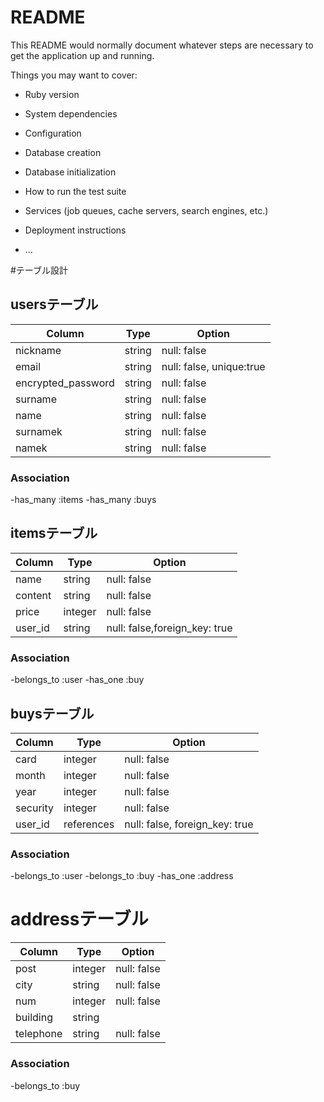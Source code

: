 # README

This README would normally document whatever steps are necessary to get the
application up and running.

Things you may want to cover:

* Ruby version

* System dependencies

* Configuration

* Database creation

* Database initialization

* How to run the test suite

* Services (job queues, cache servers, search engines, etc.)

* Deployment instructions

* ...



#テーブル設計

## usersテーブル

| Column     | Type        | Option         |
| ---------- | ---------   | -------------- |
| nickname   | string      | null: false    |
| email      | string      | null: false, unique:true | ユニーク制約
| encrypted_password  | string    | null: false    | 
| surname    | string      | null: false    |
| name       | string      | null: false    |
| surnamek   | string      | null: false    |
| namek      | string      | null: false    |

### Association

-has_many :items
-has_many :buys


## itemsテーブル

| Column     | Type        | Option         |
| ---------- | ---------   | -------------- |
| name       | string      | null: false    |
| content    | string      | null: false    | 
| price      | integer     | null: false    | 
| user_id    | string      | null: false,foreign_key: true    |


### Association

-belongs_to :user
-has_one :buy


## buysテーブル

| Column     | Type         | Option         |
| ---------- | ---------    | -------------- |
| card       | integer      | null: false    |
| month      | integer      | null: false    |
| year       | integer      | null: false    | 
| security   | integer      | null: false    |
| user_id    | references   | null: false, foreign_key: true  |

### Association

-belongs_to :user
-belongs_to :buy
-has_one :address

# addressテーブル

| Column     | Type         | Option         |
| ---------- | ---------    | -------------- |
| post       | integer      | null: false    |
| city       | string       | null: false    |
| num        | integer      | null: false    | 
| building   | string       |                |
| telephone  | string       | null: false    |

### Association

-belongs_to :buy
  